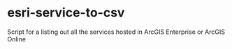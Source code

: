 # esri-service-to-csv
Script for a listing out all the services hosted in ArcGIS Enterprise or ArcGIS Online
